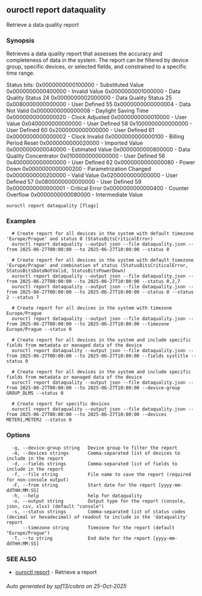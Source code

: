 ## ouroctl report dataquality

Retrieve a data quality report

### Synopsis

Retrieves a data quality report that assesses the accuracy and completeness of data in the system.
The report can be filtered by device group, specific devices, or selected fields, and constrained to a specific time range.

Status bits:
0x0000000000100000 - Substituted Value
0x0000000000400000 - Invalid Value
0x0000000001000000 - Data Quality Status 24
0x0000000002000000 - Data Quality Status 25
0x0080000000000000 - User Defined 55
0x0000000000000004 - Data Not Valid
0x0000000000000008 - Daylight Saving Time
0x0000000000000020 - Clock Adjusted
0x0000000000010000 - User Value
0x0400000000000000 - User Defined 58
0x1000000000000000 - User Defined 60
0x2000000000000000 - User Defined 61
0x0000000000000002 - Clock Invalid
0x0000000000000100 - Billing Period Reset
0x0000000000020000 - Imported Value
0x0000000000040000 - Estimated Value
0x0000000000800000 - Data Quality Concentrator
0x0100000000000000 - User Defined 56
0x4000000000000000 - User Defined 62
0x0000000000000080 - Power Down
0x0000000000000200 - Parametrization Changed
0x0000000000200000 - Valid Value
0x0200000000000000 - User Defined 57
0x0800000000000000 - User Defined 59
0x0000000000000001 - Critical Error
0x0000000000000400 - Counter Overflow
0x0000000000080000 - Intermediate Value


```
ouroctl report dataquality [flags]
```

### Examples

```
  # Create report for all devices in the system with default timezone 'Europe/Prague' and status 0 (StatusBitsCriticalError)
  ouroctl report dataquality --output json --file dataquality.json --from 2025-06-27T00:00:00 --to 2025-06-27T10:00:00 --status 0

  # Create report for all devices in the system with default timezone 'Europe/Prague' and combination of status (StatusBitsCriticalError, StatusBitsDataNotValid, StatusBitsPowerDown)
  ouroctl report dataquality --output json --file dataquality.json --from 2025-06-27T00:00:00 --to 2025-06-27T10:00:00 --status 0,2,7
  ouroctl report dataquality --output json --file dataquality.json --from 2025-06-27T00:00:00 --to 2025-06-27T10:00:00 --status 0 --status 2 --status 7

  # Create report for all devices in the system with timezone Europe/Prague
  ouroctl report dataquality --output json --file dataquality.json --from 2025-06-27T00:00:00 --to 2025-06-27T10:00:00 --timezone Europe/Prague --status 0

  # Create report for all devices in the system and include specific fields from metadata or managed data of the device
  ouroctl report dataquality --output json --file dataquality.json --from 2025-06-27T00:00:00 --to 2025-06-27T10:00:00 --fields systitle --status 0

  # Create report for all devices in the system and include specific fields from metadata or managed data of the device
  ouroctl report dataquality --output json --file dataquality.json --from 2025-06-27T00:00:00 --to 2025-06-27T10:00:00 --device-group GROUP_DLMS --status 0

  # Create report for specific devices
  ouroctl report dataquality --output json --file dataquality.json --from 2025-06-27T00:00:00 --to 2025-06-27T10:00:00 --devices METER1,METER2 --status 0
```

### Options

```
  -g, --device-group string   Device group to filter the report
  -m, --devices strings       Comma-separated list of devices to include in the report
  -d, --fields strings        Comma-separated list of fields to include in the report
  -f, --file string           File name to save the report (required for non-console output)
  -F, --from string           Start date for the report [yyyy-mm-ddTHH:MM:SS]
  -h, --help                  help for dataquality
  -o, --output string         Output type for the report (console, json, csv, xlsx) (default "console")
  -s, --status strings        Comma-separated list of status codes (decimal or hexadecimal) of readout to include in the 'dataquality' report
      --timezone string       Timezone for the report (default "Europe/Prague")
  -T, --to string             End date for the report [yyyy-mm-ddTHH:MM:SS]
```

### SEE ALSO

* [ouroctl report](ouroctl_report.md)	 - Retrieve a report

###### Auto generated by spf13/cobra on 25-Oct-2025
